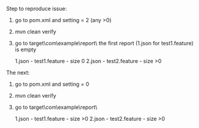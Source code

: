 Step to reproduce issue:

1) go to pom.xml and setting <rerunFailingTestsCount> = 2 (any >0)
2) mvn clean verify
3) go to target\com\example\report\ 
    the first report (1.json for  test1.feature) is empty
    
    1.json - test1.feature - size 0
    2.json - test2.feature - size >0
    
The next:

1) go to pom.xml and setting <rerunFailingTestsCount> = 0
2) mvn clean verify
3) go to target\com\example\report\
    
    1.json - test1.feature - size >0
    2.json - test2.feature - size >0

